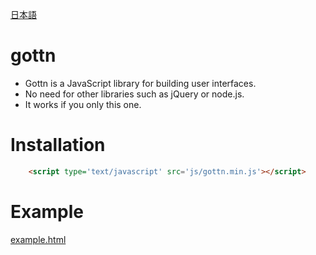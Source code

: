[日本語](README.jp.md)

# gottn

- Gottn is a JavaScript library for building user interfaces.
- No need for other libraries such as jQuery or node.js.
- It works if you only this one.

# Installation

```html
	<script type='text/javascript' src='js/gottn.min.js'></script>
```

# Example

[example.html](examples/example.html)
